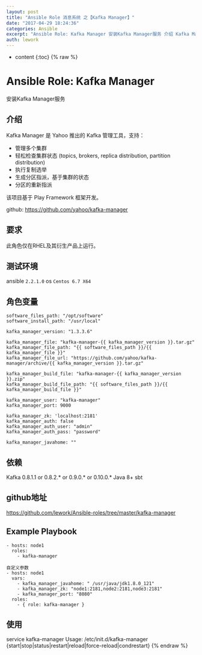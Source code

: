 ```yaml
---
layout: post
title: "Ansible Role 消息系统 之【Kafka Manager】"
date: "2017-04-29 18:24:36"
categories: Ansible
excerpt: "Ansible Role: Kafka Manager 安装Kafka Manager服务 介绍 Kafka Manager 是 Yahoo 推..."
auth: lework
---
```

* content
{:toc}
{% raw %}

# Ansible Role: Kafka Manager

安装Kafka Manager服务

## 介绍
Kafka Manager 是 Yahoo 推出的 Kafka 管理工具，支持：

- 管理多个集群
- 轻松检查集群状态 (topics, brokers, replica distribution, partition distribution)
- 执行复制选举
- 生成分区指派，基于集群的状态
- 分区的重新指派

该项目基于 Play Framework 框架开发。

github: https://github.com/yahoo/kafka-manager

## 要求

此角色仅在RHEL及其衍生产品上运行。

## 测试环境

ansible `2.2.1.0`
os `Centos 6.7 X64`

## 角色变量
	software_files_path: "/opt/software"
	software_install_path: "/usr/local"

	kafka_manager_version: "1.3.3.6"

	kafka_manager_file: "kafka-manager-{{ kafka_manager_version }}.tar.gz"
	kafka_manager_file_path: "{{ software_files_path }}/{{ kafka_manager_file }}"
	kafka_manager_file_url: "https://github.com/yahoo/kafka-manager/archive/{{ kafka_manager_version }}.tar.gz"

	kafka_manager_build_file: "kafka-manager-{{ kafka_manager_version }}.zip"
	kafka_manager_build_file_path: "{{ software_files_path }}/{{ kafka_manager_build_file }}"

	kafka_manager_user: "kafka-manager"
	kafka_manager_port: 9000

	kafka_manager_zk: 'localhost:2181'
	kafka_manager_auth: false
	kafka_manager_auth_user: "admin"
	kafka_manager_auth_pass: "password"

	kafka_manager_javahome: ""

## 依赖
Kafka 0.8.1.1 or 0.8.2.* or 0.9.0.* or 0.10.0.*
Java 8+
sbt

## github地址
https://github.com/lework/Ansible-roles/tree/master/kafka-manager

## Example Playbook
	- hosts: node1 
	  roles:
		- kafka-manager

	自定义参数
	- hosts: node1
	  vars:
		- kafka_manager_javahome: " /usr/java/jdk1.8.0_121"
		- kafka_manager_zk: "node1:2181,node2:2181,node3:2181"
		- kafka_manager_port: "8080"
	  roles:
		- { role: kafka-manager }
## 使用
service kafka-manager 
Usage: /etc/init.d/kafka-manager {start|stop|status|restart|reload|force-reload|condrestart}
{% endraw %}
